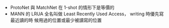 * ProtoNet 與 MatchNet 在 1-shot 的情形下是等價的
* MANN 的 LRUA 全名叫做 Least Recently Used Access， writing 時優先寫最近讀的時
  候用過的位置或最少被讀寫的位置
